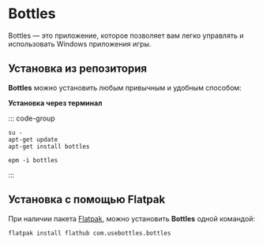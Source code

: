 # Bottles

Bottles — это приложение, которое позволяет вам легко управлять и использовать Windows приложения игры.

## Установка из репозитория

**Bottles** можно установить любым привычным и удобным способом:

**Установка через терминал**

::: code-group

```shell[apt-get]
su -
apt-get update
apt-get install bottles
```
```shell[epm]
epm -i bottles
```

:::

## Установка c помощью Flatpak

При наличии пакета [Flatpak](/flatpak), можно установить **Bottles** одной командой:

```shell
flatpak install flathub com.usebottles.bottles
```